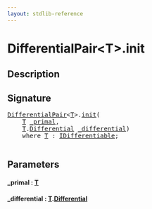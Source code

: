 ```yaml
---
layout: stdlib-reference
---
```


# DifferentialPair\<T\>\.init

## Description





## Signature 

<pre>
<a href="../index.html" class="code_type">DifferentialPair</a>&lt;<a href="../index.html#typeparam-T" class="code_type">T</a>&gt;.<a href=".html">init</a>(
    <a href="../index.html#typeparam-T" class="code_type">T</a> <a href=".html#decl-_primal" class="code_param">_primal</a>,
    <a href="../index.html#typeparam-T" class="code_type">T</a>.<a href="../differential-0.html" class="code_type">Differential</a> <a href=".html#decl-_differential" class="code_param">_differential</a>)
    <span class='code_keyword'>where</span> <a href="../index.html#typeparam-T" class="code_type">T</a> : <a href="../../../interfaces/idifferentiable-01/index.html" class="code_type">IDifferentiable</a>;

</pre>

## Parameters

####  <a id="decl-_primal"></a>\_primal  : [T](../index.html#typeparam-T)
####  <a id="decl-_differential"></a>\_differential  : [T](../index.html#typeparam-T)\.[Differential](../differential-0.html)

